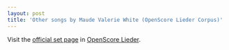 ```yaml
---
layout: post
title: 'Other songs by Maude Valerie White (OpenScore Lieder Corpus)'
---
```


Visit the [official set page] in [OpenScore Lieder].

[official set page]: https://musescore.com/openscore-lieder-corpus/sets/5103540
[OpenScore Lieder]: https://musescore.com/openscore-lieder-corpus

